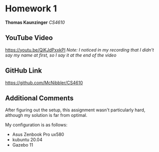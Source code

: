 # Homework 1
**Thomas Kaunzinger**
*CS4610*

## YouTube Video
https://youtu.be/QiKJdPxxkPI
*Note: I noticed in my recording that I didn't say my name at first, so I say it at the end of the video*

## GitHub Link
https://github.com/McNibbler/CS4610

## Additional Comments
After figuring out the setup, this assignment wasn't particularly hard, although my solution is far from optimal.

My configuration is as follows:

- Asus Zenbook Pro ux580
- kubuntu 20.04
- Gazebo 11
